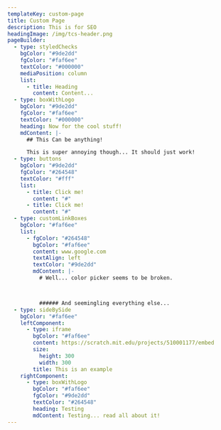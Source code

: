 ```yaml
---
templateKey: custom-page
title: Custom Page
description: This is for SEO
headingImage: /img/tcs-header.png
pageBuilder:
  - type: styledChecks
    bgColor: "#9de2dd"
    fgColor: "#faf6ee"
    textColor: "#000000"
    mediaPosition: column
    list:
      - title: Heading
        content: Content...
  - type: boxWithLogo
    bgColor: "#9de2dd"
    fgColor: "#faf6ee"
    textColor: "#000000"
    heading: Now for the cool stuff!
    mdContent: |-
      ## This Can be anything!

      This is super annoying though... It should just work!
  - type: buttons
    bgColor: "#9de2dd"
    fgColor: "#264548"
    textColor: "#fff"
    list:
      - title: Click me!
        content: "#"
      - title: Click me!
        content: "#"
  - type: customLinkBoxes
    bgColor: "#faf6ee"
    list:
      - fgColor: "#264548"
        bgColor: "#faf6ee"
        content: www.google.com
        textAlign: left
        textColor: "#9de2dd"
        mdContent: |-
          # Well... color picker seems to be broken.



          ###### And seemingling everything else...
  - type: sideBySide
    bgColor: "#faf6ee"
    leftComponent:
      - type: iframe
        bgColor: "#faf6ee"
        content: https://scratch.mit.edu/projects/510001177/embed
        size:
          height: 300
          width: 300
        title: This is an example
    rightComponent:
      - type: boxWithLogo
        bgColor: "#faf6ee"
        fgColor: "#9de2dd"
        textColor: "#264548"
        heading: Testing
        mdContent: Testing... read all about it!
---
```

